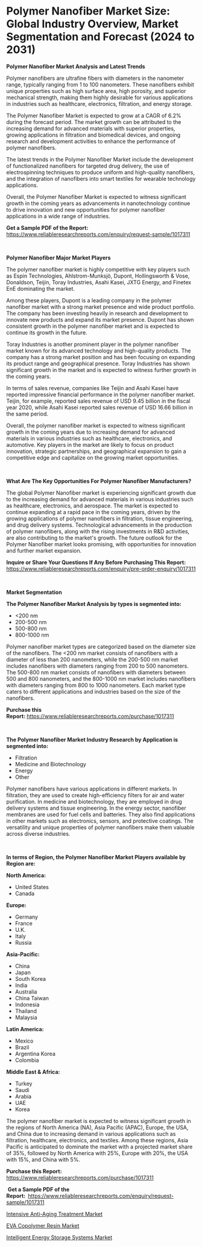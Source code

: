 <p><h1>Polymer Nanofiber Market Size: Global Industry Overview, Market Segmentation and Forecast (2024 to 2031)</h1></p><p><strong>Polymer Nanofiber Market Analysis and Latest Trends</strong></p>
<p><p>Polymer nanofibers are ultrafine fibers with diameters in the nanometer range, typically ranging from 1 to 100 nanometers. These nanofibers exhibit unique properties such as high surface area, high porosity, and superior mechanical strength, making them highly desirable for various applications in industries such as healthcare, electronics, filtration, and energy storage.</p><p>The Polymer Nanofiber Market is expected to grow at a CAGR of 6.2% during the forecast period. The market growth can be attributed to the increasing demand for advanced materials with superior properties, growing applications in filtration and biomedical devices, and ongoing research and development activities to enhance the performance of polymer nanofibers.</p><p>The latest trends in the Polymer Nanofiber Market include the development of functionalized nanofibers for targeted drug delivery, the use of electrospinning techniques to produce uniform and high-quality nanofibers, and the integration of nanofibers into smart textiles for wearable technology applications.</p><p>Overall, the Polymer Nanofiber Market is expected to witness significant growth in the coming years as advancements in nanotechnology continue to drive innovation and new opportunities for polymer nanofiber applications in a wide range of industries.</p></p>
<p><strong>Get a Sample PDF of the Report:&nbsp;</strong> <a href="https://www.reliableresearchreports.com/enquiry/request-sample/1017311">https://www.reliableresearchreports.com/enquiry/request-sample/1017311</a></p>
<p>&nbsp;</p>
<p><strong>Polymer Nanofiber Major Market Players</strong></p>
<p><p>The polymer nanofiber market is highly competitive with key players such as Espin Technologies, Ahlstrom-Munksjö, Dupont, Hollingsworth & Vose, Donaldson, Teijin, Toray Industries, Asahi Kasei, JXTG Energy, and Finetex EnE dominating the market.</p><p>Among these players, Dupont is a leading company in the polymer nanofiber market with a strong market presence and wide product portfolio. The company has been investing heavily in research and development to innovate new products and expand its market presence. Dupont has shown consistent growth in the polymer nanofiber market and is expected to continue its growth in the future.</p><p>Toray Industries is another prominent player in the polymer nanofiber market known for its advanced technology and high-quality products. The company has a strong market position and has been focusing on expanding its product range and geographical presence. Toray Industries has shown significant growth in the market and is expected to witness further growth in the coming years.</p><p>In terms of sales revenue, companies like Teijin and Asahi Kasei have reported impressive financial performance in the polymer nanofiber market. Teijin, for example, reported sales revenue of USD 9.45 billion in the fiscal year 2020, while Asahi Kasei reported sales revenue of USD 16.66 billion in the same period.</p><p>Overall, the polymer nanofiber market is expected to witness significant growth in the coming years due to increasing demand for advanced materials in various industries such as healthcare, electronics, and automotive. Key players in the market are likely to focus on product innovation, strategic partnerships, and geographical expansion to gain a competitive edge and capitalize on the growing market opportunities.</p></p>
<p>&nbsp;</p>
<p><strong>What Are The Key Opportunities For Polymer Nanofiber Manufacturers?</strong></p>
<p><p>The global Polymer Nanofiber market is experiencing significant growth due to the increasing demand for advanced materials in various industries such as healthcare, electronics, and aerospace. The market is expected to continue expanding at a rapid pace in the coming years, driven by the growing applications of polymer nanofibers in filtration, tissue engineering, and drug delivery systems. Technological advancements in the production of polymer nanofibers, along with the rising investments in R&D activities, are also contributing to the market's growth. The future outlook for the Polymer Nanofiber market looks promising, with opportunities for innovation and further market expansion.</p></p>
<p><strong>Inquire or Share Your Questions If Any Before Purchasing This Report:</strong> <a href="https://www.reliableresearchreports.com/enquiry/pre-order-enquiry/1017311">https://www.reliableresearchreports.com/enquiry/pre-order-enquiry/1017311</a></p>
<p>&nbsp;</p>
<p><strong>Market Segmentation</strong></p>
<p><strong>The Polymer Nanofiber Market Analysis by types is segmented into:</strong></p>
<p><ul><li><200 nm</li><li>200-500 nm</li><li>500-800 nm</li><li>800-1000 nm</li></ul></p>
<p><p>Polymer nanofiber market types are categorized based on the diameter size of the nanofibers. The <200 nm market consists of nanofibers with a diameter of less than 200 nanometers, while the 200-500 nm market includes nanofibers with diameters ranging from 200 to 500 nanometers. The 500-800 nm market consists of nanofibers with diameters between 500 and 800 nanometers, and the 800-1000 nm market includes nanofibers with diameters ranging from 800 to 1000 nanometers. Each market type caters to different applications and industries based on the size of the nanofibers.</p></p>
<p><strong>Purchase this Report:&nbsp;</strong><a href="https://www.reliableresearchreports.com/purchase/1017311">https://www.reliableresearchreports.com/purchase/1017311</a></p>
<p>&nbsp;</p>
<p><strong>The Polymer Nanofiber Market Industry Research by Application is segmented into:</strong></p>
<p><ul><li>Filtration</li><li>Medicine and Biotechnology</li><li>Energy</li><li>Other</li></ul></p>
<p><p>Polymer nanofibers have various applications in different markets. In filtration, they are used to create high-efficiency filters for air and water purification. In medicine and biotechnology, they are employed in drug delivery systems and tissue engineering. In the energy sector, nanofiber membranes are used for fuel cells and batteries. They also find applications in other markets such as electronics, sensors, and protective coatings. The versatility and unique properties of polymer nanofibers make them valuable across diverse industries.</p></p>
<p>&nbsp;</p>
<p><strong>In terms of Region, the Polymer Nanofiber Market Players available by Region are:</strong></p>
<p>
    <p> <strong> North America: </strong>
        <ul>
            <li>United States</li>
            <li>Canada</li>
        </ul>
        </p> 
    <p> <strong> Europe: </strong>
        <ul>
            <li>Germany</li>
            <li>France</li>
            <li>U.K.</li>
            <li>Italy</li>
            <li>Russia</li>
        </ul>
        </p> 
    <p> <strong> Asia-Pacific: </strong>
        <ul>
            <li>China</li>
            <li>Japan</li>
            <li>South Korea</li>
            <li>India</li>
            <li>Australia</li>
            <li>China Taiwan</li>
            <li>Indonesia</li>
            <li>Thailand</li>
            <li>Malaysia</li>
        </ul>
        </p> 
    <p> <strong> Latin America: </strong>
        <ul>
            <li>Mexico</li>
            <li>Brazil</li>
            <li>Argentina Korea</li>
            <li>Colombia</li>
        </ul>
        </p> 
    <p> <strong> Middle East & Africa: </strong>
        <ul>
            <li>Turkey</li>
            <li>Saudi</li>
            <li>Arabia</li>
            <li>UAE</li>
            <li>Korea</li>
        </ul>
    </p>
    </p>
<p><p>The polymer nanofiber market is expected to witness significant growth in the regions of North America (NA), Asia Pacific (APAC), Europe, the USA, and China due to increasing demand in various applications such as filtration, healthcare, electronics, and textiles. Among these regions, Asia Pacific is anticipated to dominate the market with a projected market share of 35%, followed by North America with 25%, Europe with 20%, the USA with 15%, and China with 5%.</p></p>
<p><strong>Purchase this Report: </strong><a href="https://www.reliableresearchreports.com/purchase/1017311">https://www.reliableresearchreports.com/purchase/1017311</a></p>
<p>&nbsp;<strong>Get a Sample PDF of the Report:&nbsp;&nbsp;</strong><a href="https://www.reliableresearchreports.com/enquiry/request-sample/1017311">https://www.reliableresearchreports.com/enquiry/request-sample/1017311</a></p>
<p><strong></strong></p>
<p><p><a href="https://view.publitas.com/reportprime-1/intensive-anti-aging-treatment-market-size-global-industry-overview-market-segmentation-and-forecast-2023-to-2030/">Intensive Anti-Aging Treatment Market</a></p><p><a href="https://github.com/nancykennedykellievqfqt2/Market-Research-Report-List-1/blob/main/eva-copolymer-resin-market.md">EVA Copolymer Resin Market</a></p><p><a href="https://view.publitas.com/reportprime-1/intelligent-energy-storage-systems-market-analysis-examines-its-scope-on-growth-opportunities-and-forecasted-trends-spanning-from-2023-to-2030/">Intelligent Energy Storage Systems Market</a></p></p>